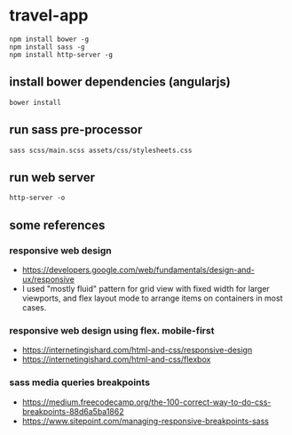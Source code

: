 # travel-app
	npm install bower -g
	npm install sass -g
	npm install http-server -g

## install bower dependencies (angularjs)
	bower install
	
## run sass pre-processor
	sass scss/main.scss assets/css/stylesheets.css

## run web server
	http-server -o


## some references
### responsive web design
- https://developers.google.com/web/fundamentals/design-and-ux/responsive
- I used "mostly fluid" pattern for grid view with fixed width for larger viewports, and flex layout mode to arrange items on containers in most cases.

### responsive web design using flex. mobile-first
- https://internetingishard.com/html-and-css/responsive-design
- https://internetingishard.com/html-and-css/flexbox

### sass media queries breakpoints
- https://medium.freecodecamp.org/the-100-correct-way-to-do-css-breakpoints-88d6a5ba1862
- https://www.sitepoint.com/managing-responsive-breakpoints-sass